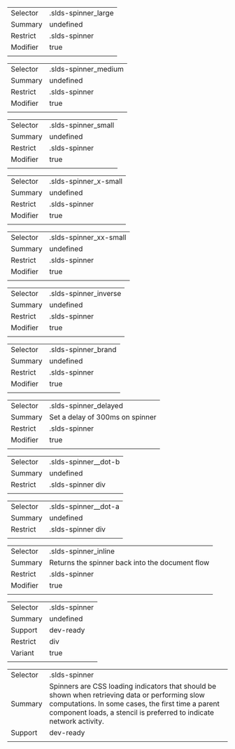 
|  |  |
|-------|-------|
| Selector | .slds-spinner_large |
| Summary | undefined |
| Restrict | .slds-spinner |
| Modifier | true |
|  |  |


|  |  |
|-------|-------|
| Selector | .slds-spinner_medium |
| Summary | undefined |
| Restrict | .slds-spinner |
| Modifier | true |
|  |  |


|  |  |
|-------|-------|
| Selector | .slds-spinner_small |
| Summary | undefined |
| Restrict | .slds-spinner |
| Modifier | true |
|  |  |


|  |  |
|-------|-------|
| Selector | .slds-spinner_x-small |
| Summary | undefined |
| Restrict | .slds-spinner |
| Modifier | true |
|  |  |


|  |  |
|-------|-------|
| Selector | .slds-spinner_xx-small |
| Summary | undefined |
| Restrict | .slds-spinner |
| Modifier | true |
|  |  |


|  |  |
|-------|-------|
| Selector | .slds-spinner_inverse |
| Summary | undefined |
| Restrict | .slds-spinner |
| Modifier | true |
|  |  |


|  |  |
|-------|-------|
| Selector | .slds-spinner_brand |
| Summary | undefined |
| Restrict | .slds-spinner |
| Modifier | true |
|  |  |


|  |  |
|-------|-------|
| Selector | .slds-spinner_delayed |
| Summary | Set a delay of 300ms on spinner |
| Restrict | .slds-spinner |
| Modifier | true |
|  |  |


|  |  |
|-------|-------|
| Selector | .slds-spinner__dot-b |
| Summary | undefined |
| Restrict | .slds-spinner div |
|  |  |


|  |  |
|-------|-------|
| Selector | .slds-spinner__dot-a |
| Summary | undefined |
| Restrict | .slds-spinner div |
|  |  |


|  |  |
|-------|-------|
| Selector | .slds-spinner_inline |
| Summary | Returns the spinner back into the document flow |
| Restrict | .slds-spinner |
| Modifier | true |
|  |  |


|  |  |
|-------|-------|
| Selector | .slds-spinner |
| Summary | undefined |
| Support | dev-ready |
| Restrict | div |
| Variant | true |
|  |  |


|  |  |
|-------|-------|
| Selector | .slds-spinner |
| Summary | Spinners are CSS loading indicators that should be shown when retrieving data or performing slow computations. In some cases, the first time a parent component loads, a stencil is preferred to indicate network activity. |
| Support | dev-ready |
|  |  |

